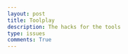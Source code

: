 ```yaml
---
layout: post
title: Toolplay
description: The hacks for the tools
type: issues
comments: True
---
```

